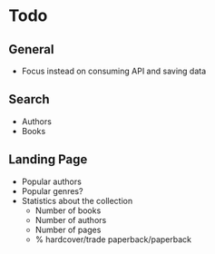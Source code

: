 # Todo

## General 

- Focus instead on consuming API and saving data

## Search

- Authors
- Books

## Landing Page

- Popular authors
- Popular genres?
- Statistics about the collection
    - Number of books
    - Number of authors
    - Number of pages
    - % hardcover/trade paperback/paperback